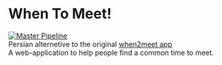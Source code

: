 # When To Meet!
[![Master Pipeline](https://github.com/emranbm/whentomeet/workflows/Main%20Workflow/badge.svg?branch=master)](https://github.com/emranbm/whentomeet/actions/workflows/main.yml)  
Persian alternetive to the original [when2meet app](https://when2meet.com)  
A web-application to help people find a common time to meet.  
